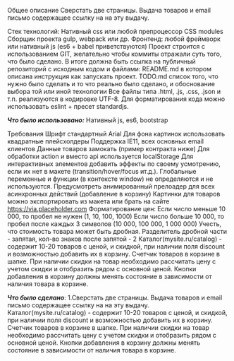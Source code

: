 Общее описание
Сверстать две страницы. Выдача товаров и email письмо содержащее ссылку на на эту выдачу.

Стек технологий:
Нативный css или любой препроцессор
CSS modules
Сборщик проекта gulp, webpack или др.
Фронтенд: любой фреймворк или нативный js (es6 + babel приветствуются)
Проект строится с использованием GIT, желательно чтобы коммиты отражали суть того, что было сделано. В итоге должна быть ссылка на публичный репозиторий с исходным кодом и файлами:
README.md в котором описана инструкция как запускать проект.
TODO.md список того, что нужно было сделать и то что реально было сделано, и обоснование выбора той или иной технологии
Все файлы типа .html, .js, .css, .json и т.п. реализуются в кодировке UTF-8.
Для форматирования кода можно использовать eslint + пресет standardjs.

***Что было использовано:***
Нативный js, es6, bootstrap

Требования
Шрифт стандартный Arial
Для фона картинок использовать квадратные плейсхолдеры 
Поддержка IE11, всех основных email клиентов
Данные товаров замокать (пример контракта ниже)
Для обработки action и вместо api используется localStorage
Для интерактивных элементов добавить эффекты по своему усмотрению, если их нет в макете (transition/hover/focus ит.д.).
Глобальные переменные и функции (в контексте window) не определяются и не используются.
Предусмотреть анимированный прелоадер для всех асинхронных действий (добавление в корзину)
Картинки для товаров можно экспортировать из макета или брать на сайте https://via.placeholder.com
Форматирование цен:
Если число меньше 10 000, то пробел не нужен (1, 10, 100, 1000)
Если число больше 10 000, то пробел после каждых 3 символов (10 000, 100 000, 1 000 000)
Учесть, что стоимость товара может быть дробная. Разделитель дробной части - запятая, кол-во знаков после запятой - 2
Каталог(mysite.ru/catalog) - содержит 10-20 товаров с ценой, и скидкой, при наличии поля discount и возможностью добавить их в корзину. Счетчик товаров в корзине в шапке.
При наличии скидки на товар необходимо рассчитать цену с учетом скидки и отобразить рядом с основной ценой.
Кнопки добавления в корзину должны менять состояние в зависимости от наличия  товара в корзине.

***Что было сделано***:
1.Сверстать две страницы. Выдача товаров и email письмо содержащее ссылку на на эту выдачу.<br>
Каталог(mysite.ru/catalog) - содержит 10-20 товаров с ценой, и скидкой, при наличии поля discount и возможностью добавить их в корзину. Счетчик товаров в корзине в шапке.
При наличии скидки на товар необходимо рассчитать цену с учетом скидки и отобразить рядом с основной ценой.
Кнопки добавления в корзину должны менять состояние в зависимости от наличия  товара в корзине.
